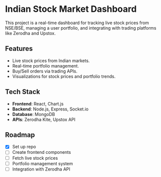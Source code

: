 # Indian Stock Market Dashboard
This project is a real-time dashboard for tracking live stock prices from NSE/BSE, managing a user portfolio, and integrating with trading platforms like Zerodha and Upstox.

## Features
- Live stock prices from Indian markets.
- Real-time portfolio management.
- Buy/Sell orders via trading APIs.
- Visualizations for stock prices and portfolio trends.

## Tech Stack
- **Frontend**: React, Chart.js
- **Backend**: Node.js, Express, Socket.io
- **Database**: MongoDB
- **APIs**: Zerodha Kite, Upstox API

## Roadmap
- [x] Set up repo
- [ ] Create frontend components
- [ ] Fetch live stock prices
- [ ] Portfolio management system
- [ ] Integration with Zerodha API
